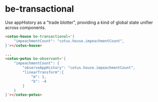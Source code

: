 # be-transactional

Use appHistory as a "trade blotter", providing a kind of global state unifier across components.

```html
<cotus-house be-transactional='{
    "impeachmentCount": "cotus.house.impeachmentCount",
}'></cotus-house>

...
<cotus-potus be-observant='{
    "impeachmentCount": {
        "observeAppHistory": "cotus.house.impeachmentCount",
        "linearTransform":{
            "m": 1,
            "b": -4
        }
    }
}'></cotus-potus>
```